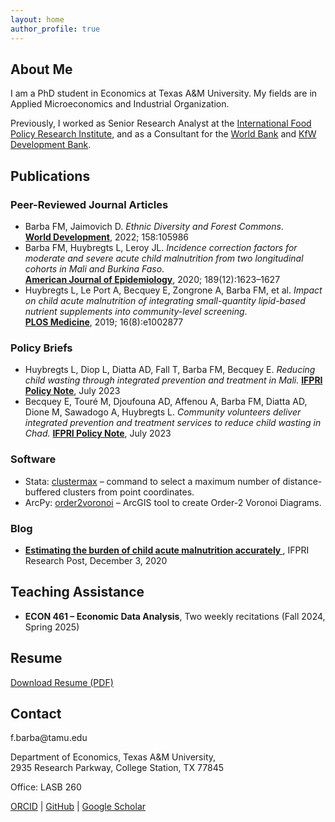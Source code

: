 ```yaml
---
layout: home
author_profile: true
---
```


<section id="about">
<h2>About Me</h2>
<p>
I am a PhD student in Economics at Texas A&M University. My fields are in Applied Microeconomics and Industrial Organization.
</p>
<p>
Previously, I worked as Senior Research Analyst at the 
<a href="https://www.ifpri.org/" target="_blank" rel="noopener noreferrer">International Food Policy Research Institute</a>, 
and as a Consultant for the 
<a href="https://www.worldbank.org/ext/en/home" target="_blank" rel="noopener noreferrer">World Bank</a> 
and 
<a href="https://www.kfw.de/kfw.de-2.html" target="_blank" rel="noopener noreferrer">KfW Development Bank</a>.
</p>
</section>

<section id="publications">
  <h2>Publications</h2>

  <h3>Peer-Reviewed Journal Articles</h3>
  <ul>
    <li>
      Barba FM, Jaimovich D. <em>Ethnic Diversity and Forest Commons</em>.<br>
      <div class="journal-info">
        <strong><a href="https://doi.org/10.1016/j.worlddev.2022.105986" target="_blank" rel="noopener noreferrer">World Development</a></strong>, 2022; 158:105986
      </div>
    </li>
    <li>
      Barba FM, Huybregts L, Leroy JL. <em>Incidence correction factors for moderate and severe acute child malnutrition from two longitudinal cohorts in Mali and Burkina Faso</em>.<br>
      <div class="journal-info">
        <strong><a href="https://doi.org/10.1093/aje/kwaa139" target="_blank" rel="noopener noreferrer">American Journal of Epidemiology</a></strong>, 2020; 189(12):1623–1627
      </div>
    </li>
    <li>
      Huybregts L, Le Port A, Becquey E, Zongrone A, Barba FM, et al. <em>Impact on child acute malnutrition of integrating small-quantity lipid-based nutrient supplements into community-level screening</em>.<br>
      <div class="journal-info">
        <strong><a href="https://doi.org/10.1371/journal.pmed.1002892" target="_blank" rel="noopener noreferrer">PLOS Medicine</a></strong>, 2019; 16(8):e1002877
      </div>
    </li>
  </ul>

  <h3>Policy Briefs</h3>
  <ul>
    <li>
      Huybregts L, Diop L, Diatta AD, Fall T, Barba FM, Becquey E.  
      <em>Reducing child wasting through integrated prevention and treatment in Mali.</em>
      <strong><a href="https://hdl.handle.net/10568/139052" target="_blank" rel="noopener noreferrer">IFPRI Policy Note</a></strong>, July 2023
    </li>
    <li>
      Becquey E, Touré M, Djoufouna AD, Affenou A, Barba FM, Diatta AD, Dione M, Sawadogo A, Huybregts L.  
      <em>Community volunteers deliver integrated prevention and treatment services to reduce child wasting in Chad.</em>
      <strong><a href="https://hdl.handle.net/10568/138983" target="_blank" rel="noopener noreferrer">IFPRI Policy Note</a></strong>, July 2023
    </li>
  </ul>

  <h3>Software</h3>
  <ul>
    <li>Stata: <a href="https://github.com/FMBarba/clustermax" target="_blank" rel="noopener noreferrer">clustermax</a> – command to select a maximum number of distance-buffered clusters from point coordinates.</li>
    <li>ArcPy: <a href="https://github.com/FMBarba/order2voronoi" target="_blank" rel="noopener noreferrer">order2voronoi</a> – ArcGIS tool to create Order-2 Voronoi Diagrams.</li>
  </ul>

  <h3>Blog</h3>
  <ul>
    <li>
      <strong>
        <a href="https://www.ifpri.org/blog/estimating-burden-child-acute-malnutrition-accurately" target="_blank" rel="noopener noreferrer">
          Estimating the burden of child acute malnutrition accurately
        </a>
      </strong>, IFPRI Research Post, December 3, 2020
    </li>
  </ul>  
</section>

<section id="teaching">
  <h2>Teaching Assistance</h2>
  <ul>
    <li><strong>ECON 461 – Economic Data Analysis</strong>, Two weekly recitations (Fall 2024, Spring 2025)</li>
  </ul>
</section>

<section id="cv">
  <h2>Resume</h2>
  <div class="contact-info">
    <p><i class="fas fa-file-pdf"></i> <a href="/files/Francisco_Barba_Resume_May_2025.pdf" target="_blank" rel="noopener noreferrer">Download Resume (PDF)</a></p>
  </div>
</section>

<section id="contact">
  <h2>Contact</h2>
  <div class="contact-info">
    <p><i class="fas fa-envelope"></i>  f.barba@tamu.edu</p>
    <p><i class="fas fa-map-marker-alt"></i>  Department of Economics, Texas A&M University,<br>
      2935 Research Parkway, College Station, TX 77845</p>
    <p><i class="fas fa-door-open"></i>  Office: LASB 260</p>
    <p>
      <a href="https://orcid.org/0000-0002-XXXX-XXXX" target="_blank" rel="noopener noreferrer">ORCID</a> |
      <a href="https://github.com/FMBarba" target="_blank" rel="noopener noreferrer">GitHub</a> |
      <a href="https://scholar.google.com/citations?user=XXXX" target="_blank" rel="noopener noreferrer">Google Scholar</a>
    </p>
  </div>
</section>
